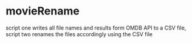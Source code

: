 # movieRename
script one writes all file names and results form OMDB API to a CSV file, script two renames the files accordingly using the CSV file

